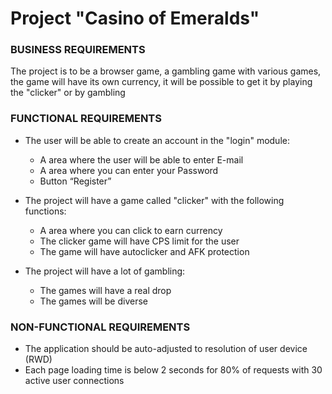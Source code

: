 # Project "Casino of Emeralds"

### BUSINESS REQUIREMENTS

The project is to be a browser game, a gambling game with various games,
the game will have its own currency, it will be possible to get it by 
playing the "clicker" or by gambling

### FUNCTIONAL REQUIREMENTS

+ The user will be able to create an account in the "login" module:
    * A area where the user will be able to enter E-mail
    * A area where you can enter your Password
    * Button “Register”
	
+ The project will have a game called "clicker" with the following functions:
	* A area where you can click to earn currency
	* The clicker game will have CPS limit for the user
	* The game will have autoclicker and AFK protection

+ The project will have a lot of gambling:
	* The games will have a real drop
	* The games will be diverse
	
### NON-FUNCTIONAL REQUIREMENTS

- The application should be auto-adjusted to resolution of user device (RWD)
- Each page loading time is below 2 seconds for 80% of requests with 30 active user connections
